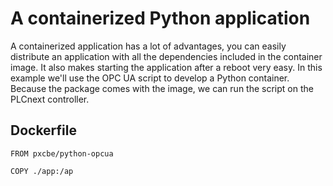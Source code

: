 # A containerized Python application

A containerized application has a lot of advantages, you can easily distribute an application with all the dependencies included in the container image.
It also makes starting the application after a reboot very easy. In this example we'll use the OPC UA script to develop a Python container.
Because the package comes with the image, we can run the script on the PLCnext controller.

## Dockerfile

```
FROM pxcbe/python-opcua

COPY ./app:/ap
```

